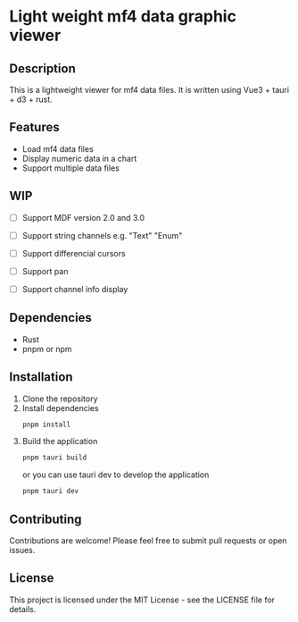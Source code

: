 # Light weight mf4 data graphic viewer


## Description
This is a lightweight viewer for mf4 data files. It is written using Vue3 + tauri + d3 + rust. 

## Features
- Load mf4 data files
- Display numeric data in a chart
- Support multiple data files

## WIP
- [ ] Support MDF version 2.0 and 3.0
- [ ] Support string channels e.g. "Text" "Enum"
- [ ] Support differencial cursors
- [ ] Support pan
- [ ] Support channel info display


## Dependencies
- Rust
- pnpm or npm 


## Installation
1. Clone the repository
2. Install dependencies
   ```bash
   pnpm install
   ```
3. Build the application
   ```bash
   pnpm tauri build
   ```
   or you can use tauri dev to develop the application
   ```bash
   pnpm tauri dev
   ```


## Contributing
Contributions are welcome! Please feel free to submit pull requests or open issues.

## License
This project is licensed under the MIT License - see the LICENSE file for details.